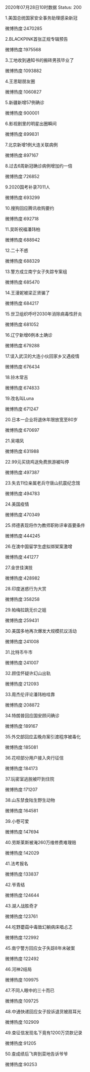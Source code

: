 2020年07月28日10时数据
Status: 200

1.美国总统国家安全事务助理感染新冠

微博热度:2470285

2.BLACKPINK首张正规专辑预告

微博热度:1975568

3.工地收到通知书的搬砖男孩毕业了

微博热度:1093882

4.王思聪朋友圈

微博热度:1060827

5.新疆新增57例确诊

微博热度:900001

6.影视剧里的明星出圈瞬间

微博热度:899831

7.北京新增1例大连关联病例

微博热度:897167

8.过去6周新冠确诊病例增加约一倍

微博热度:726852

9.2020国考补录7011人

微博热度:693299

10.搜狗回应腾讯收购要约

微博热度:692718

11.吴昕祝福潘玮柏

微博热度:688942

12.二十不惑

微博热度:688329

13.警方成立南宁女子失踪专案组

微博热度:685470

14.王漫妮被梁正贤骗了

微博热度:684217

15.世卫组织呼吁2030年消除病毒性肝炎

微博热度:681052

16.辽宁新增6例本土确诊

微博热度:679288

17.误入武汉的大连小伙回家乡又遇疫情

微博热度:676434

18.铃木常吉

微博热度:674833

19.改名叫Luna

微博热度:671247

20.日本一企业将退休年限放宽至80岁

微博热度:670697

21.吴翊凤

微博热度:631988

22.99元买烧鸡送免费旅游被叫停

微博热度:497387

23.失去11位亲属老兵守唐山抗震纪念馆

微博热度:494783

24.美国疫情

微博热度:470349

25.师德表现将作为教师职称评审首要条件

微博热度:444245

26.在澳中国留学生虚拟绑架案激增

微博热度:441277

27.金世佳演技

微博热度:428982

28.印度迷惑行为大赏

微博热度:358258

29.帕梅拉跳无价之姐

微博热度:259431

30.美国多地再次爆发大规模抗议活动

微博热度:241008

31.比特币牛市

微博热度:241007

32.顾佳怀疑许幻山出轨

微博热度:212093

33.周杰伦评论潘玮柏哇靠

微博热度:208872

34.特朗普回应国安顾问确诊

微博热度:189167

35.外交部回应孟晚舟案引渡程序被毒化

微博热度:185081

36.花呗部分用户接入央行征信

微博热度:184173

37.玩密室逃脱被吓到住院

微博热度:171207

38.山东禁食陆生野生动物

微博热度:164581

39.小卷可爱

微博热度:147694

40.劳斯莱斯被淹260万维修费难理赔

微博热度:142029

41.法考报名

微博热度:133837

42.爷青结

微博热度:124644

43.湖人战胜奇才

微博热度:123761

44.吃野蘑菇中毒致幻躺病床唱忐忑

微博热度:122992

45.南宁警方回应女子失踪8年未破案

微博热度:122492

46.河神2结局

微博热度:109975

47.不同人眼中的三十而已

微博热度:109725

48.中通快递回应女子投诉退货被扇耳光

微博热度:102909

49.查征信发现名下竟有1200万贷款记录

微博热度:91205

50.查成绩后飞奔到菜地告诉爷爷

微博热度:90253


